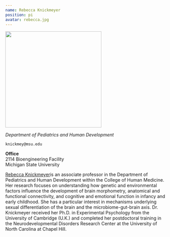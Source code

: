 ```yaml
---
name: Rebecca Knickmeyer
position: pi
avatar: rebecca.jpg
---
```


<img width="300" src="{{site.baseurl}}/images/people/{{page.avatar}}" data-action="zoom">

_Department of Pediatrics and Human Development_<br>


<i class="fa fa-envelope-o"></i> `knickmey@msu.edu`

**Office**<br>
2114 Bioengineering Facility <br>
Michigan State University

[Rebecca Knickmeyer](https://iq.msu.edu/rebecca-knickmeyer/)is an associate professor in the Department of Pediatrics and Human Development within the College of Human Medicine. Her research focuses on understanding how genetic and environmental factors influence the development of brain morphometry, anatomical and functional connectivity, and cognitive and emotional function in infancy and early childhood. She has a particular interest in mechanisms underlying sexual differentiation of the brain and the microbiome-gut-brain axis. Dr. Knickmeyer received her Ph.D. in Experimental Psychology from the University of Cambridge (U.K.) and completed her postdoctoral training in the Neurodevelopmental Disorders Research Center at the University of North Carolina at Chapel Hill.
